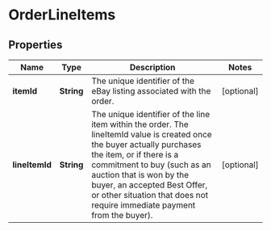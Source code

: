 # OrderLineItems

## Properties
Name | Type | Description | Notes
------------ | ------------- | ------------- | -------------
**itemId** | **String** | The unique identifier of the eBay listing associated with the order. |  [optional]
**lineItemId** | **String** | The unique identifier of the line item within the order. The lineItemId value is created once the buyer actually purchases the item, or if there is a commitment to buy (such as an auction that is won by the buyer, an accepted Best Offer, or other situation that does not require immediate payment from the buyer). |  [optional]
